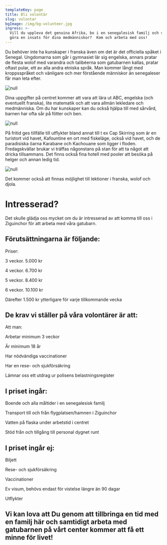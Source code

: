 ```yaml
---
templateKey: page
title: Bli volontär
slug: volontar
bgImage: /img/bg-volunteer.jpg
ingress: >-
  Vill du uppleva det genuina Afrika, bo i en senegalesisk familj och samtidigt
  göra en insats för dina medmänniskor?  Kom och arbeta med oss!
---
```

Du behöver inte ha kunskaper i franska även om det är det officiella spåket i Senegal. Ungdomarna som går i gymnasiet lär sig engelska, annars pratar de flesta wolof med  varandra och talibéerna som gatubarnen kallas, pratar oftast pular, ett av alla andra etniska språk. Man kommer långt med kroppsspråket och vänligare och mer förstående människor än senegaleser får man leta efter.

![null](/img/volontär-3.jpg)

Dina uppgifter på centret kommer att vara att lära ut ABC, engelska (och eventuellt franska), lite matematik och att vara allmän lekledare och medmänniska. Om du har kunskaper kan du också hjälpa till med sårvård, barnen har ofta sår på fötter och ben.

![null](/img/volontär-2.jpg)

På fritid ges tillfälle till utflykter bland annat till t ex Cap Skirring som är en turistort vid havet, Kafountine en ort med fiskeläge, också vid havet, och de paradisiska öarna Karabane och Kachouane som ligger i floden. Fredagskvällar brukar vi träffas någonstans på stan för att ta något att dricka tillsammans. Det finns också fina hotell med pooler att besöka på helger och annan ledig tid.

![null](/img/mat-4.jpg)

Det kommer också att finnas möjlighet till lektioner i franska, wolof och djola.

# Intresserad?

Det skulle glädja oss mycket om du är intresserad av att komma till oss i Ziguinchor för att arbeta med våra gatubarn.

## Förutsättningarna är följande:

Priser:

3 veckor. 5.000 kr

4 veckor.  6.700 kr

5 veckor. 8.400 kr

6 veckor. 10.100 kr

Därefter 1.500 kr ytterligare för varje tillkommande vecka

## De krav vi ställer på våra volontärer är att:

Att man:

Arbetar minimum 3 veckor

Är minimum 18 år

Har nödvändiga vaccinationer

Har en rese- och sjukförsäkring

Lämnar oss ett utdrag ur polisens belastningsregister

## I priset ingår:

Boende och alla måltider i en senegalesisk familj

Transport till och från flygplatsen/hamnen i Ziguinchor

Vatten på flaska under arbetstid i centret

Stöd från och tillgång till personal dygnet runt

## I priset ingår ej:

Biljett

Rese- och sjukförsäkring 

Vaccinationer

Ev visum, behövs endast för vistelse längre än 90 dagar

Utflykter

## Vi kan lova att Du genom att tillbringa en tid med en familj här och samtidigt arbeta med gatubarnen på vårt center kommer att få ett minne för livet!
